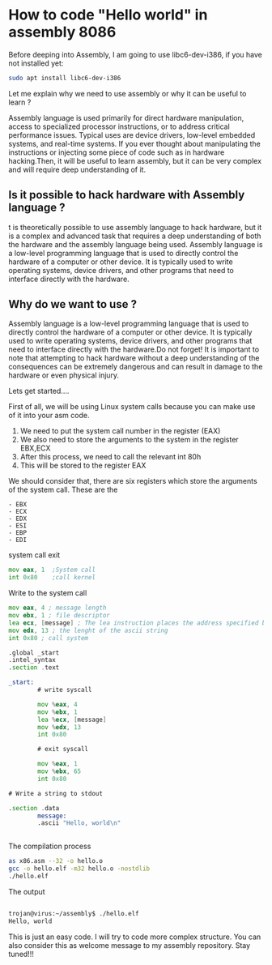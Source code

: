 
# How to code "Hello world" in assembly 8086 

Before deeping into Assembly, I am going to use libc6-dev-i386, if you have not installed yet:

```bash
sudo apt install libc6-dev-i386
```

Let me explain why we need to use assembly or why it can be useful to learn ?


Assembly language is used primarily for direct hardware manipulation, access to specialized processor instructions, or to address critical performance issues. 
Typical uses are device drivers, low-level embedded systems, and real-time systems. If you ever thought about manipulating the instructions or injecting some piece of code 
such as in hardware hacking.Then, it will be useful to learn assembly, but it can be very complex and will require deep understanding of it.

## Is it possible to hack hardware with Assembly language ?

t is theoretically possible to use assembly language to hack hardware, but it is a complex and advanced task that requires a deep understanding of both the hardware and the assembly language being used. Assembly language is a low-level programming language that is used to directly control the hardware of a computer or other device. It is typically used to write operating systems, device drivers, and other programs that need to interface directly with the hardware.

## Why do we want to use ?

Assembly language is a low-level programming language that is used to directly control the hardware of a computer or other device. It is typically used to write operating systems,
device drivers, and other programs that need to interface directly with the hardware.Do not forget! It is important to note that attempting to hack hardware without a deep understanding
of the consequences can be extremely dangerous and can result in damage to the hardware or even physical injury.

Lets get started....

First of all, we will be using Linux system calls because you can make use of it into your asm code.

1. We need to put the system call number in the register (EAX)
2. We also need to store the arguments to the system in the register EBX,ECX
3. After this process, we need to call the relevant int 80h
3. This will be stored to the register EAX

We should consider that, there are six registers which store the arguments of the system call. These are the 
```
- EBX
- ECX
- EDX
- ESI
- EBP
- EDI
```
system call exit

```asm
mov eax, 1  ;System call 
int 0x80    ;call kernel
```


Write to the system call

```asm
mov eax, 4 ; message length
mov ebx, 1 ; file descriptor
lea ecx, [message] ; The lea instruction places the address specified by its operand
mov edx, 13 ; the lenght of the ascii string
int 0x80 ; call system

```


```asm
.global _start
.intel_syntax
.section .text

_start:
        # write syscall

        mov %eax, 4
        mov %ebx, 1
        lea %ecx, [message]
        mov %edx, 13
        int 0x80

        # exit syscall

        mov %eax, 1
        mov %ebx, 65
        int 0x80

# Write a string to stdout

.section .data
        message:
        .ascii "Hello, world\n"
        
 ```
 
The compilation process

```bash
as x86.asm --32 -o hello.o
gcc -o hello.elf -m32 hello.o -nostdlib
./hello.elf
```
 
 The output
 
 ```bash
 
trojan@virus:~/assembly$ ./hello.elf
Hello, world
 
 ```
 
 This is just an easy code. I will try to code more complex structure. You can also consider this as welcome message to my assembly repository.
 Stay tuned!!!
